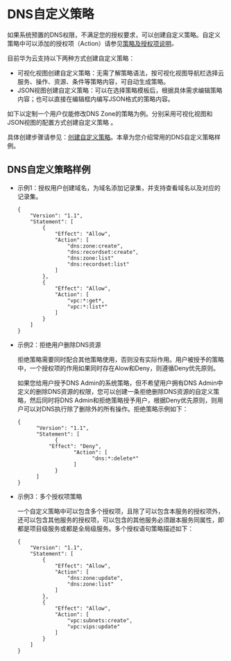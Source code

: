 # DNS自定义策略<a name="dns_usermanual_0051"></a>

如果系统预置的DNS权限，不满足您的授权要求，可以创建自定义策略。自定义策略中可以添加的授权项（Action）请参见[策略及授权项说明](https://support.huaweicloud.com/api-dns/zh-cn_topic_0171716105.html)_。_

目前华为云支持以下两种方式创建自定义策略：

-   可视化视图创建自定义策略：无需了解策略语法，按可视化视图导航栏选择云服务、操作、资源、条件等策略内容，可自动生成策略。
-   JSON视图创建自定义策略：可以在选择策略模板后，根据具体需求编辑策略内容；也可以直接在编辑框内编写JSON格式的策略内容。

如下以定制一个用户仅能修改DNS Zone的策略为例。分别采用可视化视图和JSON视图的配置方式创建自定义策略 。

具体创建步骤请参见：[创建自定义策略](https://support.huaweicloud.com/usermanual-iam/iam_01_0605.html)。本章为您介绍常用的DNS自定义策略样例。

## DNS自定义策略样例<a name="section51981826152017"></a>

-   示例1：授权用户创建域名，为域名添加记录集，并支持查看域名以及对应的记录集。

    ```
    {
        "Version": "1.1",
        "Statement": [
            {
                "Effect": "Allow",
                "Action": [
                    "dns:zone:create",
                    "dns:recordset:create",
                    "dns:zone:list"
    				"dns:recordset:list"
                ]
            },
            {
                "Effect": "Allow",
                "Action": [
                    "vpc:*:get*,
                    "vpc:*:list*"
                ]
            }
        ]
    }
    ```

-   示例2：拒绝用户删除DNS资源

    拒绝策略需要同时配合其他策略使用，否则没有实际作用。用户被授予的策略中，一个授权项的作用如果同时存在Alow和Deny，则遵循Deny优先原则。

    如果您给用户授予DNS Admin的系统策略，但不希望用户拥有DNS Admin中定义的删除DNS资源的权限，您可以创建一条拒绝删除DNS资源的自定义策略，然后同时将DNS Admin和拒绝策略授予用户，根据Deny优先原则，则用户可以对DNS执行除了删除外的所有操作。拒绝策略示例如下：

    ```
    { 
          "Version": "1.1", 
          "Statement": [ 
                { 
    		  "Effect": "Deny", 
                      "Action": [ 
                            "dns:*:delete*" 
                      ] 
                } 
          ] 
    }
    ```


-   示例3：多个授权项策略

    一个自定义策略中可以包含多个授权项，且除了可以包含本服务的授权项外，还可以包含其他服务的授权项，可以包含的其他服务必须跟本服务同属性，即都是项目级服务或都是全局级服务。多个授权语句策略描述如下：

    ```
    {
        "Version": "1.1",
        "Statement": [
            {
                "Effect": "Allow",
                "Action": [
                    "dns:zone:update",
                    "dns:zone:list"
                ]
            },
            {
                "Effect": "Allow",
                "Action": [
                    "vpc:subnets:create",
                    "vpc:vips:update"
                ]
            }
        ]
    }
    ```



